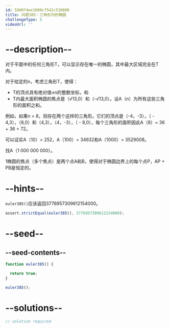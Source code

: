```yaml
---
id: 5900f4ee1000cf542c510000
title: 问题385：三角形内的椭圆
challengeType: 5
videoUrl: ''
---
```


# --description--

对于平面中的任何三角形T，可以显示存在唯一的椭圆，其中最大区域完全在T内。

对于给定的n，考虑三角形T，使得：

-   T的顶点具有绝对值≤n的整数坐标，和
-   T内最大面积椭圆的焦点是（√13,0）和（-√13,0）。设A（n）为所有这些三角形的面积之和。

例如，如果n = 8，则存在两个这样的三角形。它们的顶点是（-4，-3），（ - 4,3），（8,0）和（4,3），（4，-3），（ - 8,0），每个三角形的面积因此A（8）= 36 + 36 = 72。

可以证实A（10）= 252，A（100）= 34632和A（1000）= 3529008。

找A（1 000 000 000）。

1椭圆的焦点（多个焦点）是两个点A和B，使得对于椭圆边界上​​的每个点P，AP + PB是恒定的。

# --hints--

`euler385()`应该返回3776957309612154000。

```js
assert.strictEqual(euler385(), 3776957309612154000);
```

# --seed--

## --seed-contents--

```js
function euler385() {

  return true;
}

euler385();
```

# --solutions--

```js
// solution required
```
